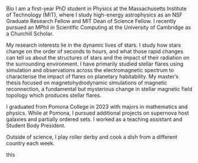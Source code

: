 Bio
I am a first-year PhD student in Physics at the Massachusetts Institute of Technology (MIT), where I study high-energy astrophysics as an NSF Graduate Research Fellow and MIT Dean of Science Fellow. I recently pursued an MPhil in Scientific Computing at the University of Cambridge as a Churchill Scholar.

My research interests lie in the dynamic lives of stars. I study how stars change on the order of seconds to hours, and what those rapid changes can tell us about the structures of stars and the impact of their radiation on the surrounding environment. I have primarily studied stellar flares using simulation and observations across the electromagnetic spectrum to characterise the impact of flares on planetary habitability. My master’s thesis focused on magnetohydrodynamic simulations of magnetic reconnection, a fundamental but mysterious change in stellar magnetic field topology which produces stellar flares.

I graduated from Pomona College in 2023 with majors in mathematics and physics. While at Pomona, I pursued additional projects on supernova host galaxies and partially ordered sets. I worked as a teaching assistant and Student Body President.

Outside of science, I play roller derby and cook a dish from a different country each week.

this
